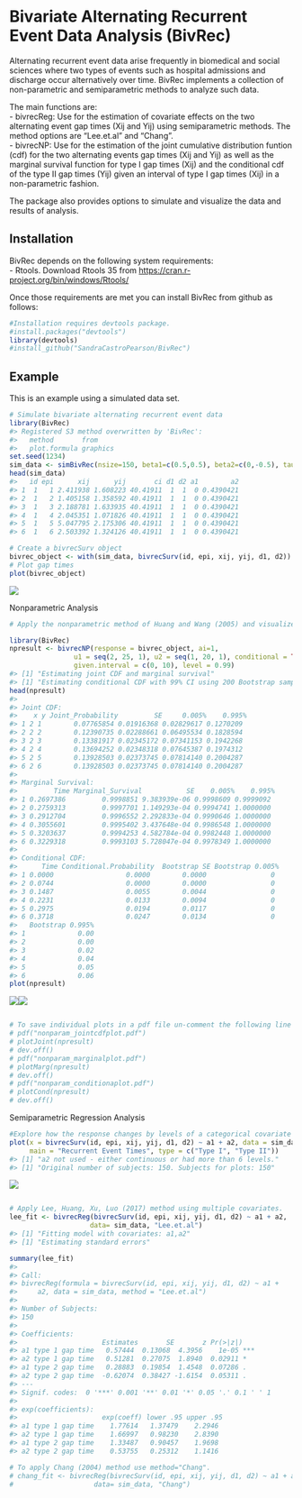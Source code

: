Bivariate Alternating Recurrent Event Data Analysis (BivRec)
================

<!-- README.md is generated from README.Rmd. Please edit that file -->

Alternating recurrent event data arise frequently in biomedical and
social sciences where two types of events such as hospital admissions
and discharge occur alternatively over time. BivRec implements a
collection of non-parametric and semiparametric methods to analyze such
data.

The main functions are:  
\- bivrecReg: Use for the estimation of covariate effects on the two
alternating event gap times (Xij and Yij) using semiparametric methods.
The method options are “Lee.et.al” and “Chang”.  
\- bivrecNP: Use for the estimation of the joint cumulative distribution
funtion (cdf) for the two alternating events gap times (Xij and Yij) as
well as the marginal survival function for type I gap times (Xij) and
the conditional cdf of the type II gap times (Yij) given an interval of
type I gap times (Xij) in a non-parametric fashion.

The package also provides options to simulate and visualize the data and
results of analysis.

## Installation

BivRec depends on the following system requirements:  
\- Rtools. Download Rtools 35 from
<https://cran.r-project.org/bin/windows/Rtools/>

Once those requirements are met you can install BivRec from github as
follows:

``` r
#Installation requires devtools package.
#install.packages("devtools")
library(devtools)
#install_github("SandraCastroPearson/BivRec")
```

## Example

This is an example using a simulated data set.

``` r
# Simulate bivariate alternating recurrent event data
library(BivRec)
#> Registered S3 method overwritten by 'BivRec':
#>   method       from    
#>   plot.formula graphics
set.seed(1234)
sim_data <- simBivRec(nsize=150, beta1=c(0.5,0.5), beta2=c(0,-0.5), tau_c=63, set=1.1)
head(sim_data)
#>   id epi      xij      yij       ci d1 d2 a1        a2
#> 1  1   1 2.411938 1.608223 40.41911  1  1  0 0.4390421
#> 2  1   2 1.405158 1.358592 40.41911  1  1  0 0.4390421
#> 3  1   3 2.188781 1.633935 40.41911  1  1  0 0.4390421
#> 4  1   4 2.045351 1.071826 40.41911  1  1  0 0.4390421
#> 5  1   5 5.047795 2.175306 40.41911  1  1  0 0.4390421
#> 6  1   6 2.503392 1.324126 40.41911  1  1  0 0.4390421

# Create a bivrecSurv object
bivrec_object <- with(sim_data, bivrecSurv(id, epi, xij, yij, d1, d2))
# Plot gap times
plot(bivrec_object)
```

![](man/figures/README-BivRecExample-1.png)<!-- -->

Nonparametric
Analysis

``` r
# Apply the nonparametric method of Huang and Wang (2005) and visualize joint, marginal and conditional results

library(BivRec)
npresult <- bivrecNP(response = bivrec_object, ai=1,
                u1 = seq(2, 25, 1), u2 = seq(1, 20, 1), conditional = TRUE,
                given.interval = c(0, 10), level = 0.99)
#> [1] "Estimating joint CDF and marginal survival"
#> [1] "Estimating conditional CDF with 99% CI using 200 Bootstrap samples"
head(npresult)
#> 
#> Joint CDF:
#>    x y Joint_Probability         SE     0.005%    0.995%
#> 1 2 1        0.07765854 0.01916368 0.02829617 0.1270209
#> 2 2 2        0.12390735 0.02288661 0.06495534 0.1828594
#> 3 2 3        0.13381917 0.02345172 0.07341153 0.1942268
#> 4 2 4        0.13694252 0.02348318 0.07645387 0.1974312
#> 5 2 5        0.13928503 0.02373745 0.07814140 0.2004287
#> 6 2 6        0.13928503 0.02373745 0.07814140 0.2004287
#> 
#> Marginal Survival:
#>         Time Marginal_Survival           SE    0.005%    0.995%
#> 1 0.2697386         0.9998851 9.383939e-06 0.9998609 0.9999092
#> 2 0.2759313         0.9997701 1.149293e-04 0.9994741 1.0000000
#> 3 0.2912704         0.9996552 2.292833e-04 0.9990646 1.0000000
#> 4 0.3055601         0.9995402 3.437648e-04 0.9986548 1.0000000
#> 5 0.3203637         0.9994253 4.582784e-04 0.9982448 1.0000000
#> 6 0.3229318         0.9993103 5.728047e-04 0.9978349 1.0000000
#> 
#> Conditional CDF:
#>      Time Conditional.Probability  Bootstrap SE Bootstrap 0.005%
#> 1 0.0000                  0.0000        0.0000                0
#> 2 0.0744                  0.0000        0.0000                0
#> 3 0.1487                  0.0055        0.0044                0
#> 4 0.2231                  0.0133        0.0094                0
#> 5 0.2975                  0.0194        0.0117                0
#> 6 0.3718                  0.0247        0.0134                0
#>   Bootstrap 0.995%
#> 1             0.00
#> 2             0.00
#> 3             0.02
#> 4             0.04
#> 5             0.05
#> 6             0.06
plot(npresult)
```

![](man/figures/README-BivRecExample2-1.png)<!-- -->![](man/figures/README-BivRecExample2-2.png)<!-- -->

``` r

# To save individual plots in a pdf file un-comment the following line of code: 
# pdf("nonparam_jointcdfplot.pdf")
# plotJoint(npresult)
# dev.off()
# pdf("nonparam_marginalplot.pdf")
# plotMarg(npresult)
# dev.off()
# pdf("nonparam_conditionaplot.pdf")
# plotCond(npresult)
# dev.off()
```

Semiparametric Regression
Analysis

``` r
#Explore how the response changes by levels of a categorical covariate using a plot.
plot(x = bivrecSurv(id, epi, xij, yij, d1, d2) ~ a1 + a2, data = sim_data,
     main = "Recurrent Event Times", type = c("Type I", "Type II"))
#> [1] "a2 not used - either continuous or had more than 6 levels."
#> [1] "Original number of subjects: 150. Subjects for plots: 150"
```

![](man/figures/README-BivRecExample3-1.png)<!-- -->

``` r

# Apply Lee, Huang, Xu, Luo (2017) method using multiple covariates.
lee_fit <- bivrecReg(bivrecSurv(id, epi, xij, yij, d1, d2) ~ a1 + a2,
                    data= sim_data, "Lee.et.al")
#> [1] "Fitting model with covariates: a1,a2"
#> [1] "Estimating standard errors"

summary(lee_fit)
#> 
#> Call:
#> bivrecReg(formula = bivrecSurv(id, epi, xij, yij, d1, d2) ~ a1 + 
#>     a2, data = sim_data, method = "Lee.et.al")
#> 
#> Number of Subjects:
#> 150
#> 
#> Coefficients:
#>                     Estimates       SE       z Pr(>|z|)    
#> a1 type 1 gap time   0.57444  0.13068  4.3956    1e-05 ***
#> a2 type 1 gap time   0.51281  0.27075  1.8940  0.02911 *  
#> a1 type 2 gap time   0.28883  0.19854  1.4548  0.07286 .  
#> a2 type 2 gap time  -0.62074  0.38427 -1.6154  0.05311 .  
#> ---
#> Signif. codes:  0 '***' 0.001 '**' 0.01 '*' 0.05 '.' 0.1 ' ' 1
#> 
#> exp(coefficients):
#>                     exp(coeff) lower .95 upper .95
#> a1 type 1 gap time    1.77614   1.37479    2.2946
#> a2 type 1 gap time    1.66997   0.98230    2.8390
#> a1 type 2 gap time    1.33487   0.90457    1.9698
#> a2 type 2 gap time    0.53755   0.25312    1.1416

# To apply Chang (2004) method use method="Chang".
# chang_fit <- bivrecReg(bivrecSurv(id, epi, xij, yij, d1, d2) ~ a1 + a2,
#                    data= sim_data, "Chang")
```
